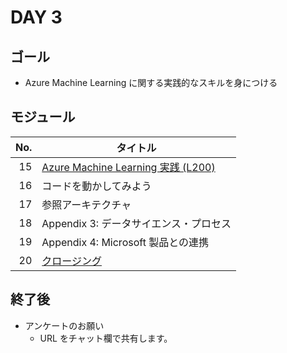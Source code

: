 # DAY 3

## ゴール

* Azure Machine Learning に関する実践的なスキルを身につける


## モジュール

| No.  | タイトル |
| ----:| ---- |
| 15 | [Azure Machine Learning 実践 (L200)](../modules/15_AzureMachineLearning実践(L200)/README.md) |
| 16 | コードを動かしてみよう |
| 17 | 参照アーキテクチャ |
| 18 | Appendix 3: データサイエンス・プロセス |
| 19 | Appendix 4: Microsoft 製品との連携 |
| 20 | [クロージング](../modules/20_クロージング/README.md) |


## 終了後

* アンケートのお願い
  * URL をチャット欄で共有します。
